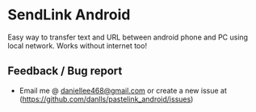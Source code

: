 # SendLink Android
Easy way to transfer text and URL between android phone and PC using local network.
Works without internet too!

## Feedback / Bug report
 - Email me @ daniellee468@gmail.com or create a new issue at (https://github.com/danlls/pastelink_android/issues)
